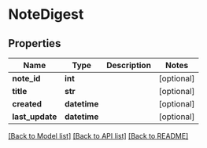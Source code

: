 # NoteDigest

## Properties
Name | Type | Description | Notes
------------ | ------------- | ------------- | -------------
**note_id** | **int** |  | [optional] 
**title** | **str** |  | [optional] 
**created** | **datetime** |  | [optional] 
**last_update** | **datetime** |  | [optional] 

[[Back to Model list]](../README.md#documentation-for-models) [[Back to API list]](../README.md#documentation-for-api-endpoints) [[Back to README]](../README.md)


